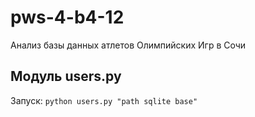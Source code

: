 # pws-4-b4-12
Анализ базы данных атлетов Олимпийских Игр в Сочи

## Модуль users.py
Запуск: `python users.py "path sqlite base"`